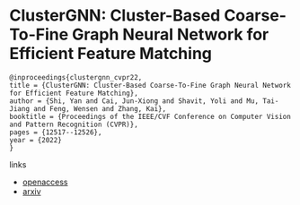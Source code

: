 # ClusterGNN: Cluster-Based Coarse-To-Fine Graph Neural Network for Efficient Feature Matching

```
@inproceedings{clustergnn_cvpr22,
title = {ClusterGNN: Cluster-Based Coarse-To-Fine Graph Neural Network for Efficient Feature Matching},
author = {Shi, Yan and Cai, Jun-Xiong and Shavit, Yoli and Mu, Tai-Jiang and Feng, Wensen and Zhang, Kai},
booktitle = {Proceedings of the IEEE/CVF Conference on Computer Vision and Pattern Recognition (CVPR)},
pages = {12517--12526},
year = {2022}
}
```

links
- [openaccess](http://openaccess.thecvf.com//content/CVPR2022/html/Shi_ClusterGNN_Cluster-Based_Coarse-To-Fine_Graph_Neural_Network_for_Efficient_Feature_Matching_CVPR_2022_paper.html)
- [arxiv](https://arxiv.org/abs/2204.11700)
